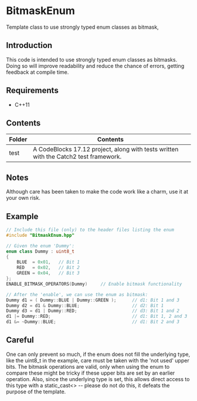 # BitmaskEnum
Template class to use strongly typed enum classes as bitmask,

## Introduction
This code is intended to use strongly typed enum classes as bitmasks. Doing so will improve readability and reduce the chance of errors, getting feedback at compile time.

## Requirements
- C++11

## Contents
| Folder | Contents |
| ------ | -------- |
| test | A CodeBlocks 17.12 project, along with tests written with the Catch2 test framework. |

## Notes
Although care has been taken to make the code work like a charm, use it at your own risk.

## Example
```cpp
// Include this file (only) to the header files listing the enum
#include "BitmaskEnum.hpp"

// Given the enum 'Dummy':
enum class Dummy : uint8_t
{
    BLUE  = 0x01,   // Bit 1
    RED   = 0x02,   // Bit 2
    GREEN = 0x04,   // Bit 3
};
ENABLE_BITMASK_OPERATORS(Dummy)		// Enable bitmask functionality

// After the 'enable', we can use the enum as bitmask:
Dummy d1 = ( Dummy::BLUE | Dummy::GREEN );      // d1: Bit 1 and 3
Dummy d2 = d1 & Dummy::BLUE;                    // d2: Bit 1
Dummy d3 = d1 | Dummy::RED;                     // d3: Bit 1 and 2
d1 |= Dummy::RED;                               // d1: Bit 1, 2 and 3
d1 &= ~Dummy::BLUE;                             // d1: Bit 2 and 3
```

## Careful
One can only prevent so much, if the enum does not fill the underlying type, like the uint8_t in the example, care must be taken with the 'not used' upper bits. The bitmask operations are valid, only when using the enum to compare these might be tricky if these upper bits are set by an earlier operation. Also, since the underlying type is set, this allows direct access to this type with a static_cast<> -- please do not do this, it defeats the purpose of the template.
